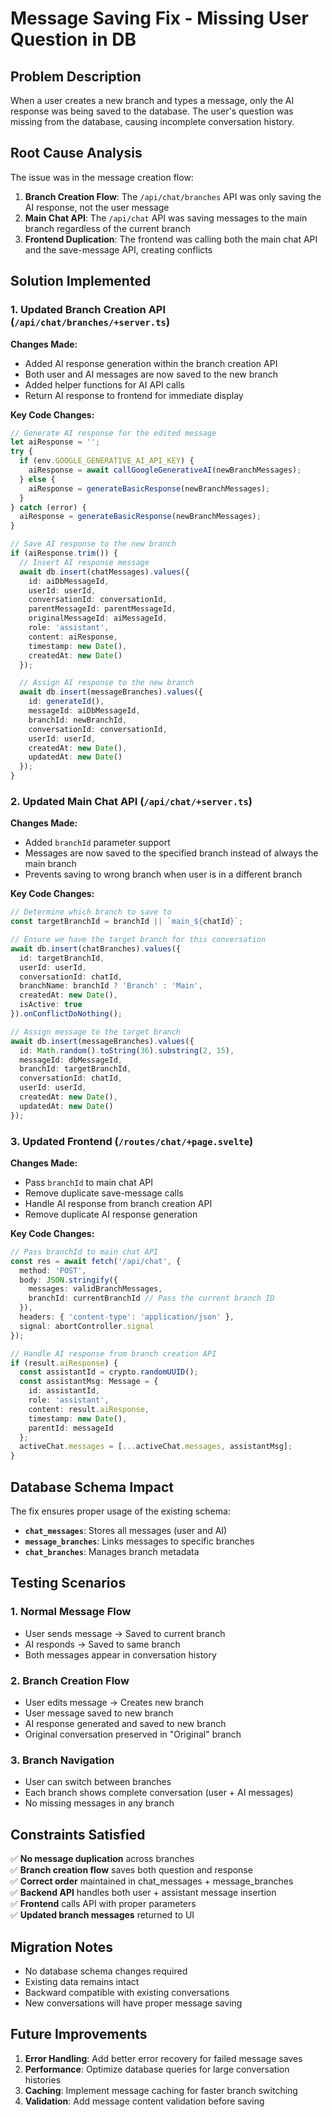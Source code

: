 # Message Saving Fix - Missing User Question in DB

## Problem Description

When a user creates a new branch and types a message, only the AI response was being saved to the database. The user's question was missing from the database, causing incomplete conversation history.

## Root Cause Analysis

The issue was in the message creation flow:

1. **Branch Creation Flow**: The `/api/chat/branches` API was only saving the AI response, not the user message
2. **Main Chat API**: The `/api/chat` API was saving messages to the main branch regardless of the current branch
3. **Frontend Duplication**: The frontend was calling both the main chat API and the save-message API, creating conflicts

## Solution Implemented

### 1. Updated Branch Creation API (`/api/chat/branches/+server.ts`)

**Changes Made:**
- Added AI response generation within the branch creation API
- Both user and AI messages are now saved to the new branch
- Added helper functions for AI API calls
- Return AI response to frontend for immediate display

**Key Code Changes:**
```typescript
// Generate AI response for the edited message
let aiResponse = '';
try {
  if (env.GOOGLE_GENERATIVE_AI_API_KEY) {
    aiResponse = await callGoogleGenerativeAI(newBranchMessages);
  } else {
    aiResponse = generateBasicResponse(newBranchMessages);
  }
} catch (error) {
  aiResponse = generateBasicResponse(newBranchMessages);
}

// Save AI response to the new branch
if (aiResponse.trim()) {
  // Insert AI response message
  await db.insert(chatMessages).values({
    id: aiDbMessageId,
    userId: userId,
    conversationId: conversationId,
    parentMessageId: parentMessageId,
    originalMessageId: aiMessageId,
    role: 'assistant',
    content: aiResponse,
    timestamp: new Date(),
    createdAt: new Date()
  });

  // Assign AI response to the new branch
  await db.insert(messageBranches).values({
    id: generateId(),
    messageId: aiDbMessageId,
    branchId: newBranchId,
    conversationId: conversationId,
    userId: userId,
    createdAt: new Date(),
    updatedAt: new Date()
  });
}
```

### 2. Updated Main Chat API (`/api/chat/+server.ts`)

**Changes Made:**
- Added `branchId` parameter support
- Messages are now saved to the specified branch instead of always the main branch
- Prevents saving to wrong branch when user is in a different branch

**Key Code Changes:**
```typescript
// Determine which branch to save to
const targetBranchId = branchId || `main_${chatId}`;

// Ensure we have the target branch for this conversation
await db.insert(chatBranches).values({
  id: targetBranchId,
  userId: userId,
  conversationId: chatId,
  branchName: branchId ? 'Branch' : 'Main',
  createdAt: new Date(),
  isActive: true
}).onConflictDoNothing();

// Assign message to the target branch
await db.insert(messageBranches).values({
  id: Math.random().toString(36).substring(2, 15),
  messageId: dbMessageId,
  branchId: targetBranchId,
  conversationId: chatId,
  userId: userId,
  createdAt: new Date(),
  updatedAt: new Date()
});
```

### 3. Updated Frontend (`/routes/chat/+page.svelte`)

**Changes Made:**
- Pass `branchId` to main chat API
- Remove duplicate save-message calls
- Handle AI response from branch creation API
- Remove duplicate AI response generation

**Key Code Changes:**
```typescript
// Pass branchId to main chat API
const res = await fetch('/api/chat', {
  method: 'POST',
  body: JSON.stringify({ 
    messages: validBranchMessages,
    branchId: currentBranchId // Pass the current branch ID
  }),
  headers: { 'content-type': 'application/json' },
  signal: abortController.signal
});

// Handle AI response from branch creation API
if (result.aiResponse) {
  const assistantId = crypto.randomUUID();
  const assistantMsg: Message = { 
    id: assistantId, 
    role: 'assistant', 
    content: result.aiResponse,
    timestamp: new Date(),
    parentId: messageId
  };
  activeChat.messages = [...activeChat.messages, assistantMsg];
}
```

## Database Schema Impact

The fix ensures proper usage of the existing schema:

- **`chat_messages`**: Stores all messages (user and AI)
- **`message_branches`**: Links messages to specific branches
- **`chat_branches`**: Manages branch metadata

## Testing Scenarios

### 1. Normal Message Flow
- User sends message → Saved to current branch
- AI responds → Saved to same branch
- Both messages appear in conversation history

### 2. Branch Creation Flow
- User edits message → Creates new branch
- User message saved to new branch
- AI response generated and saved to new branch
- Original conversation preserved in "Original" branch

### 3. Branch Navigation
- User can switch between branches
- Each branch shows complete conversation (user + AI messages)
- No missing messages in any branch

## Constraints Satisfied

✅ **No message duplication** across branches  
✅ **Branch creation flow** saves both question and response  
✅ **Correct order** maintained in chat_messages + message_branches  
✅ **Backend API** handles both user + assistant message insertion  
✅ **Frontend** calls API with proper parameters  
✅ **Updated branch messages** returned to UI  

## Migration Notes

- No database schema changes required
- Existing data remains intact
- Backward compatible with existing conversations
- New conversations will have proper message saving

## Future Improvements

1. **Error Handling**: Add better error recovery for failed message saves
2. **Performance**: Optimize database queries for large conversation histories
3. **Caching**: Implement message caching for faster branch switching
4. **Validation**: Add message content validation before saving
